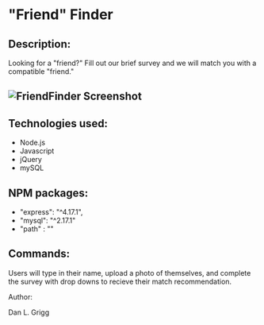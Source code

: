# "Friend" Finder

## Description: 
 Looking for a "friend?" Fill out our brief survey and we will match you with a compatible "friend."  

![FriendFinder Screenshot](friend-finder.jpg)
---

## Technologies used:
  - Node.js
  - Javascript
  - jQuery
  - mySQL
  

## NPM packages:
  - "express": "^4.17.1",
  - "mysql": "^2.17.1"
  - "path" : ""
  
## Commands:
  Users will type in their name, upload a photo of themselves, and complete the survey with drop downs to recieve their match recommendation. 

  Author:
  
  Dan L. Grigg

